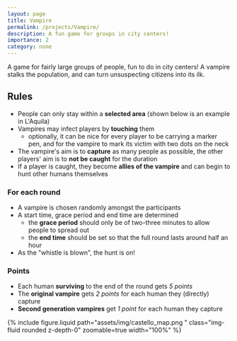 ```yaml
---
layout: page
title: Vampire
permalink: /projects/Vampire/
description: A fun game for groups in city centers!
importance: 2
category: none
---
```


A game for fairly large groups of people, fun to do in city centers!
A vampire stalks the population, and can turn unsuspecting citizens into its ilk.

## Rules

- People can only stay within a **selected area** (shown below is an example in L'Aquila)
- Vampires may infect players by **touching** them
  - optionally, it can be nice for every player to be carrying a marker pen, and for the vampire to mark its victim with two dots on the neck
- The vampire's aim is to **capture** as many people as possible,
  the other players' aim is to **not be caught** for the duration
- If a player is caught, they become **allies of the vampire** and can begin to
  hunt other humans themselves

### For each round

- A vampire is chosen randomly amongst the participants
- A start time, grace period and end time are determined
  - the **grace period** should only be of two-three minutes to allow people to spread out
  - the **end time** should be set so that the full round lasts around half an hour
- As the "whistle is blown", the hunt is on!

### Points

- Each human **surviving** to the end of the round gets _5 points_
- The **original vampire** gets _2 points_ for each human they (directly) capture
- **Second generation vampires** get _1 point_ for each human they capture


{% include figure.liquid path="assets/img/castello_map.png
" class="img-fluid rounded z-depth-0" zoomable=true width="100%" %}
